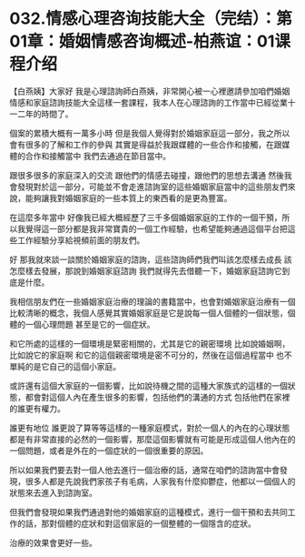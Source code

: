 # 032.情感心理咨询技能大全（完结）：第01章：婚姻情感咨询概述-柏燕谊：01课程介绍

【白燕姨】大家好 我是心理諮詢師白燕姨，非常開心被一心裡邀請參加咱們婚姻情感和家庭諮詢技能大全這樣一套課程，我本人在心理諮詢的工作當中已經從業十一二年的時間了。

個案的累積大概有一萬多小時 但是我個人覺得對於婚姻家庭這一部分，我之所以會有很多的了解和工作的參與 其實是得益於我跟媒體的一些合作和接觸，在跟媒體的合作和接觸當中 我們去通過在節目當中。

跟很多很多的家庭深入的交流 跟他們的情感去碰撞，跟他們的思想去溝通 然後我會發現對於這一部分，可能並不會走進諮詢室的這些婚姻家庭當中的這些朋友們來說，能夠讓我對婚姻家庭的一些本質上的東西看的是更為豐富。

在這麼多年當中 好像我已經大概經歷了三千多個婚姻家庭的工作的一個干預，所以我覺得這一部分都是我非常寶貴的一個工作經驗，也希望能夠通過這個平台把這些工作經驗分享給視頻前面的朋友們。

好 那我就來談一談關於婚姻家庭的諮詢，這些諮詢師們我們叫該怎麼樣去成長 該怎麼樣去發展，那說到婚姻家庭諮詢 我們就得先去借聽一下，婚姻家庭諮詢它到底是什麼。

我相信朋友們在一些婚姻家庭治療的理論的書籍當中，也會對婚姻家庭治療有一個比較清晰的概念，我個人感覺其實婚姻家庭是它是說每一個人個體的一個狀態，個體的一個心理問題 甚至是它的一個症狀。

和它所處的這樣的一個環境是緊密相關的，尤其是它的親密環境 比如說婚姻啊，比如說它的家庭啊 和它的這個親密環境是密不可分的，然後在這個過程當中 也不單純的是它自己的這個小家庭。

或許還有這個大家庭的一個影響，比如說待機之間的這種大家族式的這樣的一個狀態，都會對這個人內在產生很多的影響，包括他們的溝通的方式 包括他們在家裡的誰更有權力。

誰更有地位 誰更說了算等等這樣的一種家庭模式，對於一個人的內在的心理狀態都是有非常直接的必然的一個影響，那麼這個影響就有可能是形成這個人他內在的一個問題，或者是外在的一個症狀的一個很重要的原因。

所以如果我們要去對一個人他去進行一個治療的話，通常在咱們的諮詢當中會發現，很多人都是先說我們家孩子有毛病，人家我有什麼抑鬱症，他都以一個個人的狀態來去進入到諮詢室。

但我們會發現如果我們通過對他的婚姻家庭的這種模式，進行一個干預和去共同工作的話，那對個體的症狀和對這個家庭的一個整體的一個隱含的症狀。

治療的效果會更好一些。